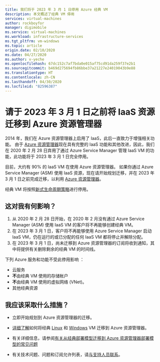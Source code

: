 ```yaml
---
title: 我们将于 2023 年 3 月 1 日停用 Azure 经典 VM
description: 本文概述了经典 VM 停用
services: virtual-machines
author: rockboyfor
manager: digimobile
ms.service: virtual-machines
ms.workload: infrastructure-services
ms.tgt_pltfrm: vm-windows
ms.topic: article
origin.date: 02/10/2020
ms.date: 04/27/2020
ms.author: v-yeche
ms.openlocfilehash: 67dc152c7af7bda0e015af75cd91da259f37e2b1
ms.sourcegitcommit: b469d275694fb86bbe37a21227e24019043b9e88
ms.translationtype: HT
ms.contentlocale: zh-CN
ms.lasthandoff: 04/30/2020
ms.locfileid: "82596387"
---
```

# <a name="migrate-your-iaas-resources-to-azure-resource-manager-by-march-1-2023"></a>请于 2023 年 3 月 1 日之前将 IaaS 资源迁移到 Azure 资源管理器 

2014 年，我们在 Azure 资源管理器上启用了 IaaS，此后一直致力于增强相关功能。 由于 [Azure 资源管理器](https://www.azure.cn/home/features/resource-manager/)现在具有完整的 IaaS 功能和其他改进，因此，我们在 2020 年 2 月 28 日弃用了通过 Azure Service Manager 管理 IaaS VM 的功能，此功能将于 2023 年 3 月 1 日完全停用。 

<!--NOTIFICATION [Azure Resource Manager](https://www.azure.cn/home/features/resource-manager/) REDIRECT TO (https://azure.microsoft.com/features/resource-manager/)-->

目前，大约有 90% 的 IaaS VM 在使用 Azure 资源管理器。 如果你通过 Azure Service Manager (ASM) 使用 IaaS 资源，现在请开始规划迁移，并在 2023 年 3 月 1 日之前完成迁移，以利用 [Azure 资源管理器](/azure-resource-manager/management/)。

经典 VM 将按照[新式生命周期策略](https://support.microsoft.com/help/30881/modern-lifecycle-policy)进行停用。

## <a name="how-does-this-affect-me"></a>这对我有何影响？ 

1) 从 2020 年 2 月 28 日开始，在 2020 年 2 月没有通过 Azure Service Manager (ASM) 使用 IaaS VM 的客户将不再能够创建经典 VM。 
2) 在 2023 年 3 月 1 日，客户将不再能够使用 Azure Service Manager 启动 IaaS VM，仍在运行的或已分配的任何 IaaS VM 都将停止并解除分配。 
2) 在 2023 年 3 月 1 日，尚未迁移到 Azure 资源管理器的订阅将收到通知，其中将提供有关删除剩余的经典 VM 的时间线。  

下列 Azure 服务和功能不受此停用影响  ： 
- 云服务 
- **不**由经典 VM 使用的存储帐户 
- **不**由经典 VM 使用的虚拟网络 (VNet)。 
- 其他经典资源

## <a name="what-actions-should-i-take"></a>我应该采取什么措施？ 

- 立即开始规划到 Azure 资源管理器的迁移。 

- [详细了解](/virtual-machines/windows/migration-classic-resource-manager-overview)如何将经典 [Linux](./linux/migration-classic-resource-manager-plan.md) 和 [Windows](./windows/migration-classic-resource-manager-plan.md) VM 迁移到 Azure 资源管理器。

- 有关详细信息，请参阅[有关从经典部署模型迁移到 Azure 资源管理器部署模型的常见问题](/virtual-machines/windows/migration-classic-resource-manager-faq)

- 有关技术问题、问题和订阅允许列表，请[与支持人员联系](https://support.azure.cn/support/support-azure/)。

<!--Not Available on - For other questions not part of FAQ and feedback, comment below-->

<!-- Update_Description: update meta properties, wording update, update link -->
